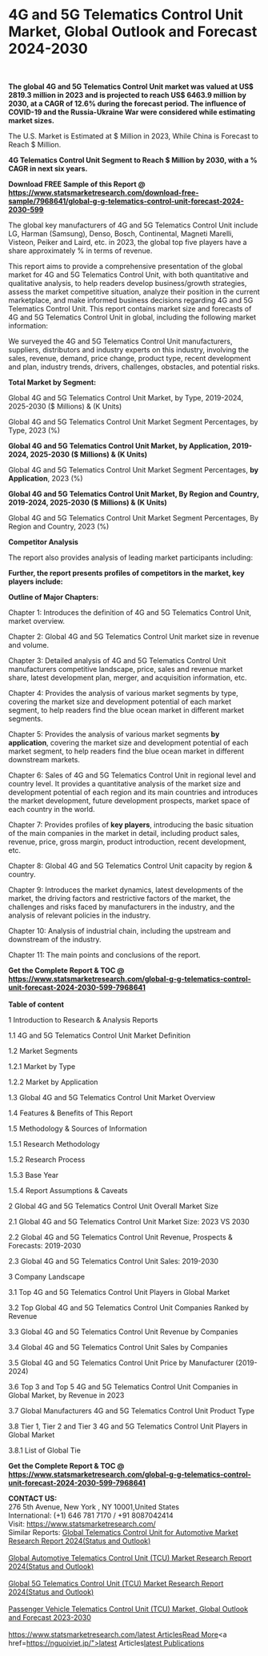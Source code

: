 <h1>4G and 5G Telematics Control Unit Market, Global Outlook and Forecast 2024-2030</h1><br/><p><strong>The global 4G and 5G Telematics Control Unit market was valued at US$ 2819.3 million in 2023 and is projected to reach US$ 6463.9 million by 2030, at a <strong>CAGR</strong> of 12.6% during the forecast period. The influence of COVID-19 and the Russia-Ukraine War were considered while estimating market sizes.</strong></p><p>The U.S. Market is Estimated at $ Million in 2023, While China is Forecast to Reach $ Million.</p><p><strong>4G Telematics Control Unit Segment to Reach $ Million by 2030, with a % <strong>CAGR</strong> in next six years.</strong></p><p><strong>Download FREE Sample of this Report @ <a href="https://www.statsmarketresearch.com/download-free-sample/7968641/global-g-g-telematics-control-unit-forecast-2024-2030-599">https://www.statsmarketresearch.com/download-free-sample/7968641/global-g-g-telematics-control-unit-forecast-2024-2030-599</a></strong></p><p>The global key manufacturers of 4G and 5G Telematics Control Unit include LG, Harman (Samsung), Denso, Bosch, Continental, Magneti Marelli, Visteon, Peiker and Laird, etc. in 2023, the global top five players have a share approximately % in terms of revenue.</p><p>This report aims to provide a comprehensive presentation of the global market for 4G and 5G Telematics Control Unit, with both quantitative and qualitative analysis, to help readers develop business/growth strategies, assess the market competitive situation, analyze their position in the current marketplace, and make informed business decisions regarding 4G and 5G Telematics Control Unit. This report contains market size and forecasts of 4G and 5G Telematics Control Unit in global, including the following market information:</p><p>We surveyed the 4G and 5G Telematics Control Unit manufacturers, suppliers, distributors and industry experts on this industry, involving the sales, revenue, demand, price change, product type, recent development and plan, industry trends, drivers, challenges, obstacles, and potential risks.</p><p><strong>Total Market by Segment:</strong></p><p>Global 4G and 5G Telematics Control Unit Market, by Type, 2019-2024, 2025-2030 ($ Millions) & (K Units)</p><p>Global 4G and 5G Telematics Control Unit Market Segment Percentages, by Type, 2023 (%)</p><p><strong>Global 4G and 5G Telematics Control Unit Market, <strong>by Application</strong>, 2019-2024, 2025-2030 ($ Millions) & (K Units)</strong></p><p>Global 4G and 5G Telematics Control Unit Market Segment Percentages, <strong>by Application</strong>, 2023 (%)</p><p><strong>Global 4G and 5G Telematics Control Unit Market, By Region and Country, 2019-2024, 2025-2030 ($ Millions) & (K Units)</strong></p><p>Global 4G and 5G Telematics Control Unit Market Segment Percentages, By Region and Country, 2023 (%)</p><p><strong>Competitor Analysis</strong></p><p>The report also provides analysis of leading market participants including:</p><p><strong>Further, the report presents profiles of competitors in the market, <strong>key players</strong> include:</strong></p><p><strong>Outline of Major Chapters:</strong></p><p>Chapter 1: Introduces the definition of 4G and 5G Telematics Control Unit, market overview.</p><p>Chapter 2: Global 4G and 5G Telematics Control Unit market size in revenue and volume.</p><p>Chapter 3: Detailed analysis of 4G and 5G Telematics Control Unit manufacturers competitive landscape, price, sales and revenue market share, latest development plan, merger, and acquisition information, etc.</p><p>Chapter 4: Provides the analysis of various market segments by type, covering the market size and development potential of each market segment, to help readers find the blue ocean market in different market segments.</p><p>Chapter 5: Provides the analysis of various market segments <strong>by application</strong>, covering the market size and development potential of each market segment, to help readers find the blue ocean market in different downstream markets.</p><p>Chapter 6: Sales of 4G and 5G Telematics Control Unit in regional level and country level. It provides a quantitative analysis of the market size and development potential of each region and its main countries and introduces the market development, future development prospects, market space of each country in the world.</p><p>Chapter 7: Provides profiles of <strong>key players</strong>, introducing the basic situation of the main companies in the market in detail, including product sales, revenue, price, gross margin, product introduction, recent development, etc.</p><p>Chapter 8: Global 4G and 5G Telematics Control Unit capacity by region & country.</p><p>Chapter 9: Introduces the market dynamics, latest developments of the market, the driving factors and restrictive factors of the market, the challenges and risks faced by manufacturers in the industry, and the analysis of relevant policies in the industry.</p><p>Chapter 10: Analysis of industrial chain, including the upstream and downstream of the industry.</p><p>Chapter 11: The main points and conclusions of the report.</p><div><b>Get the Complete Report & TOC @ <a href="https://www.statsmarketresearch.com/global-g-g-telematics-control-unit-forecast-2024-2030-599-7968641">https://www.statsmarketresearch.com/global-g-g-telematics-control-unit-forecast-2024-2030-599-7968641</a></b></div><br><b>Table of content</b><p>1 Introduction to Research & Analysis Reports<br />
 
  1.1 4G and 5G Telematics Control Unit Market Definition<br />
 
  1.2 Market Segments<br />
 
  1.2.1 Market by Type<br />
 
  1.2.2 Market by Application<br />
 
  1.3 Global 4G and 5G Telematics Control Unit Market Overview<br />
 
  1.4 Features & Benefits of This Report<br />
 
  1.5 Methodology & Sources of Information<br />
 
  1.5.1 Research Methodology<br />
 
  1.5.2 Research Process<br />
 
  1.5.3 Base Year<br />
 
  1.5.4 Report Assumptions & Caveats<br />
 
 2 Global 4G and 5G Telematics Control Unit Overall Market Size<br />
 
  2.1 Global 4G and 5G Telematics Control Unit Market Size: 2023 VS 2030<br />
 
  2.2 Global 4G and 5G Telematics Control Unit Revenue, Prospects & Forecasts: 2019-2030<br />
 
  2.3 Global 4G and 5G Telematics Control Unit Sales: 2019-2030<br />
 
 3 Company Landscape<br />
 
  3.1 Top 4G and 5G Telematics Control Unit Players in Global Market<br />
 
  3.2 Top Global 4G and 5G Telematics Control Unit Companies Ranked by Revenue<br />
 
  3.3 Global 4G and 5G Telematics Control Unit Revenue by Companies<br />
 
  3.4 Global 4G and 5G Telematics Control Unit Sales by Companies<br />
 
  3.5 Global 4G and 5G Telematics Control Unit Price by Manufacturer (2019-2024)<br />
 
  3.6 Top 3 and Top 5 4G and 5G Telematics Control Unit Companies in Global Market, by Revenue in 2023<br />
 
  3.7 Global Manufacturers 4G and 5G Telematics Control Unit Product Type<br />
 
  3.8 Tier 1, Tier 2 and Tier 3 4G and 5G Telematics Control Unit Players in Global Market<br />
 
  3.8.1 List of Global Tie<br><div><b>Get the Complete Report & TOC @ <a href="https://www.statsmarketresearch.com/global-g-g-telematics-control-unit-forecast-2024-2030-599-7968641">https://www.statsmarketresearch.com/global-g-g-telematics-control-unit-forecast-2024-2030-599-7968641</a></b></div></p> <b>CONTACT US:</b><br>276 5th Avenue, New York , NY 10001,United States<br>International: (+1) 646 781 7170 / +91 8087042414<br>Visit: <a href="https://www.statsmarketresearch.com/">https://www.statsmarketresearch.com/</a><br>Similar Reports: <a href="https://www.statsmarketresearch.com/global-g-g-telematics-control-unit-forecast-2024-2030-599-7968641">Global Telematics Control Unit for Automotive Market Research Report 2024(Status and Outlook)</a><br/><br/><a href="https://www.statsmarketresearch.com/global-g-g-telematics-control-unit-forecast-2024-2030-599-7968641">Global Automotive Telematics Control Unit (TCU) Market Research Report 2024(Status and Outlook)</a><br/><br/><a href="https://www.statsmarketresearch.com/global-g-g-telematics-control-unit-forecast-2024-2030-599-7968641">Global 5G Telematics Control Unit (TCU) Market Research Report 2024(Status and Outlook)</a><br/><br/><a href="https://www.statsmarketresearch.com/global-g-g-telematics-control-unit-forecast-2024-2030-599-7968641">Passenger Vehicle Telematics Control Unit (TCU) Market, Global Outlook and Forecast 2023-2030</a><br/><br/><a href="https://gyeongbokgung.com">https://www.statsmarketresearch.com/</a><a href="https://hallyeomaritime.com">latest Articles</a><a href="https://jingwansa.com">Read More</a><a href=https://nguoiviet.jp/">latest Articles</a><a href="https://www.intelmarketresearch.com/">latest Publications</a>
